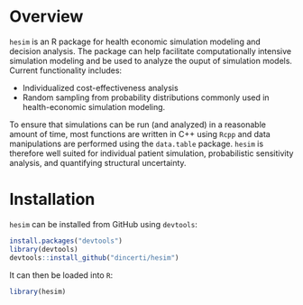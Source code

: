# Overview
`hesim` is an R package for health economic simulation modeling and decision analysis. The package can help facilitate computationally intensive simulation modeling and be used to analyze the ouput of simulation models. Current functionality includes:

* Individualized cost-effectiveness analysis
* Random sampling from probability distributions commonly used in health-economic simulation modeling.

To ensure that simulations can be run (and analyzed) in a reasonable amount of time, most functions are written in C++ using `Rcpp` and data manipulations are performed using the `data.table` package. `hesim` is therefore well suited for individual patient simulation, probabilistic sensitivity analysis, and quantifying structural uncertainty.

# Installation
`hesim` can be installed from GitHub using `devtools`:

```r
install.packages("devtools")
library(devtools)
devtools::install_github("dincerti/hesim")
```

It can then be loaded into `R`:

```r
library(hesim)
```
